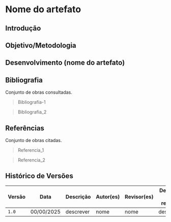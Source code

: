 # Nome do artefato

## Introdução

## Objetivo/Metodologia

## Desenvolvimento (nome do artefato)

## Bibliografia

Conjunto de obras consultadas. 

> Bibliografia-1

> Bibliografia_2

## Referências 

Conjunto de obras citadas.

> Referencia_1

> Referencia_2

## Histórico de Versões

| Versão |     Data    | Descrição   | Autor(es) | Revisor(es) | Detalhes da revisão | 
| ------ | ----------- | ----------- | --------- | ----------- | --------------------|
| `1.0`  | 00/00/2025  | descrever   |   nome    |    nome     |      descrição      |
